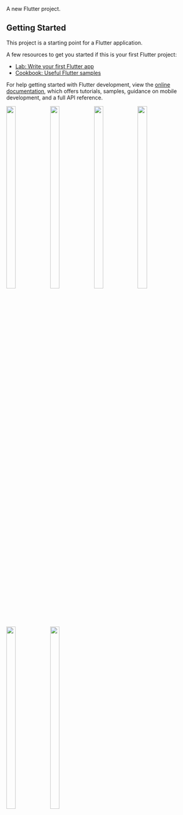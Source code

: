 

A new Flutter project.

## Getting Started

This project is a starting point for a Flutter application.

A few resources to get you started if this is your first Flutter project:

- [Lab: Write your first Flutter app](https://docs.flutter.dev/get-started/codelab)
- [Cookbook: Useful Flutter samples](https://docs.flutter.dev/cookbook)

For help getting started with Flutter development, view the
[online documentation](https://docs.flutter.dev/), which offers tutorials,
samples, guidance on mobile development, and a full API reference.
<p>
  <img src = "https://github.com/fenishpatel3150/bhagwatgeeta/assets/143187609/7853a359-45fd-490e-8d9f-307112a99a06" width=22% height=35%>
  <img src = "https://github.com/fenishpatel3150/bhagwatgeeta/assets/143187609/6342f887-7e07-49e8-b225-1f1c9bfd482b" width=22% height=35%>
  <img src = "https://github.com/fenishpatel3150/bhagwatgeeta/assets/143187609/dce53760-06f3-47a2-af4a-abdcba95924f" width=22% height=35%>
  <img src = "https://github.com/fenishpatel3150/bhagwatgeeta/assets/143187609/fb4947db-493a-4ec0-8569-6fbb746cdee0" width=22% height=35%>
  <img src = "https://github.com/fenishpatel3150/bhagwatgeeta/assets/143187609/77263209-d268-4e07-9d41-7a2b97a13a7d" width=22% height=35%>
  <img src = "https://github.com/fenishpatel3150/bhagwatgeeta/assets/143187609/e6acb7c0-fb43-407e-ae12-3d4294469cd0" width=22% height=35%>
</p>

